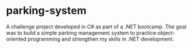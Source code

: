 # parking-system
A challenge project developed in C# as part of a .NET bootcamp. The goal was to build a simple parking management system to practice object-oriented programming and strengthen my skills in .NET development.
